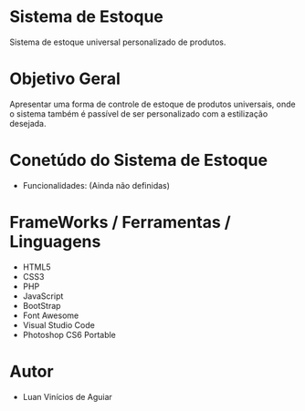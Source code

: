 # Sistema de Estoque
Sistema de estoque universal personalizado de produtos.

# Objetivo Geral
Apresentar uma forma de controle de estoque de produtos universais, onde o sistema também é passível de ser personalizado com a estilização desejada.

# Conetúdo do Sistema de Estoque
- Funcionalidades: (Ainda não definidas)

# FrameWorks / Ferramentas / Linguagens
- HTML5
- CSS3
- PHP
- JavaScript
- BootStrap
- Font Awesome
- Visual Studio Code
- Photoshop CS6 Portable

# Autor
- Luan Vinícios de Aguiar
